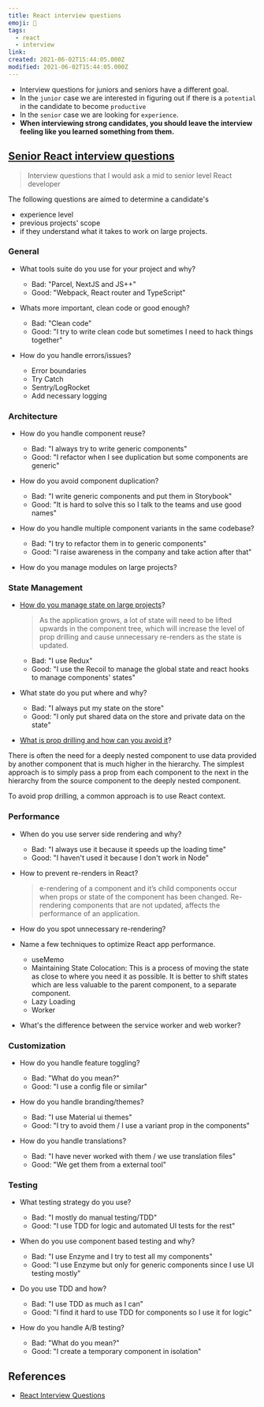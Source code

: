 ```yaml
---
title: React interview questions
emoji: 📝
tags:
  - react
  - interview
link:
created: 2021-06-02T15:44:05.000Z
modified: 2021-06-02T15:44:05.000Z
---
```


- Interview questions for juniors and seniors have a different goal.
- In the `junior` case we are interested in figuring out if there is a `potential` in the candidate to become `productive`
- In the `senior` case we are looking for `experience`.
- **When interviewing strong candidates, you should leave the interview feeling like you learned something from them.**

## [Senior React interview questions](https://raw.githubusercontent.com/fChristenson/senior-react-interview-questions/master/README.md)

> Interview questions that I would ask a mid to senior level React developer

The following questions are aimed to determine a candidate's

- experience level
- previous projects' scope
- if they understand what it takes to work on large projects.

### General

- What tools suite do you use for your project and why?

  - Bad: "Parcel, NextJS and JS++"
  - Good: "Webpack, React router and TypeScript"

- Whats more important, clean code or good enough?

  - Bad: "Clean code"
  - Good: "I try to write clean code but sometimes I need to hack things together"

- How do you handle errors/issues?
  - Error boundaries
  - Try Catch
  - Sentry/LogRocket
  - Add necessary logging

### Architecture

- How do you handle component reuse?

  - Bad: "I always try to write generic components"
  - Good: "I refactor when I see duplication but some components are generic"

- How do you avoid component duplication?

  - Bad: "I write generic components and put them in Storybook"
  - Good: "It is hard to solve this so I talk to the teams and use good names"

- How do you handle multiple component variants in the same codebase?

  - Bad: "I try to refactor them in to generic components"
  - Good: "I raise awareness in the company and take action after that"

- How do you manage modules on large projects?

### State Management

- [How do you manage state on large projects](https://blog.logrocket.com/modern-guide-react-state-patterns/)?

  > As the application grows, a lot of state will need to be lifted upwards in the component tree, which will increase the level of prop drilling and cause unnecessary re-renders as the state is updated.

  - Bad: "I use Redux"
  - Good: "I use the Recoil to manage the global state and react hooks to manage components' states"

- What state do you put where and why?

  - Bad: "I always put my state on the store"
  - Good: "I only put shared data on the store and private data on the state"

- [What is prop drilling and how can you avoid it](https://kentcdodds.com/blog/prop-drilling)?

There is often the need for a deeply nested component to use data provided by another component that is much higher in the hierarchy. The simplest approach is to simply pass a prop from each component to the next in the hierarchy from the source component to the deeply nested component.

To avoid prop drilling, a common approach is to use React context.

### Performance

- When do you use server side rendering and why?

  - Bad: "I always use it because it speeds up the loading time"
  - Good: "I haven't used it because I don't work in Node"

- How to prevent re-renders in React?

  > e-rendering of a component and it’s child components occur when props or state of the component has been changed.
  > Re-rendering components that are not updated, affects the performance of an application.

- How do you spot unnecessary re-rendering?

- Name a few techniques to optimize React app performance.

  - useMemo
  - Maintaining State Colocation: This is a process of moving the state as close to where you need it as possible. It is better to shift states which are less valuable to the parent component, to a separate component.
  - Lazy Loading
  - Worker

- What's the difference between the service worker and web worker?

### Customization

- How do you handle feature toggling?

  - Bad: "What do you mean?"
  - Good: "I use a config file or similar"

- How do you handle branding/themes?

  - Bad: "I use Material ui themes"
  - Good: "I try to avoid them / I use a variant prop in the components"

- How do you handle translations?
  - Bad: "I have never worked with them / we use translation files"
  - Good: "We get them from a external tool"

### Testing

- What testing strategy do you use?

  - Bad: "I mostly do manual testing/TDD"
  - Good: "I use TDD for logic and automated UI tests for the rest"

- When do you use component based testing and why?

  - Bad: "I use Enzyme and I try to test all my components"
  - Good: "I use Enzyme but only for generic components since I use UI testing mostly"

- Do you use TDD and how?

  - Bad: "I use TDD as much as I can"
  - Good: "I find it hard to use TDD for components so I use it for logic"

- How do you handle A/B testing?

  - Bad: "What do you mean?"
  - Good: "I create a temporary component in isolation"

## References

- [React Interview Questions](https://www.interviewbit.com/react-interview-questions/)
